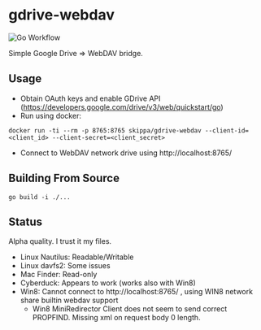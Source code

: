 # gdrive-webdav

![Go Workflow](https://github.com/mikea/gdrive-webdav/workflows/Go/badge.svg)

Simple Google Drive => WebDAV bridge.

## Usage

* Obtain OAuth keys and enable GDrive API (https://developers.google.com/drive/v3/web/quickstart/go)
* Run using docker:
```
docker run -ti --rm -p 8765:8765 skippa/gdrive-webdav --client-id=<client_id> --client-secret=<client_secret>
```    
* Connect to WebDAV network drive using http://localhost:8765/

## Building From Source

```
go build -i ./...
```

## Status

Alpha quality. I trust it my files.

* Linux Nautilus: Readable/Writable
* Linux davfs2: Some issues
* Mac Finder: Read-only
* Cyberduck: Appears to work (works also with Win8)
* Win8: Cannot connect to http://localhost:8765/ , using WIN8 network share builtin webdav support
  * Win8 MiniRedirector Client does not seem to send correct PROPFIND. Missing xml on request body 0 length.
